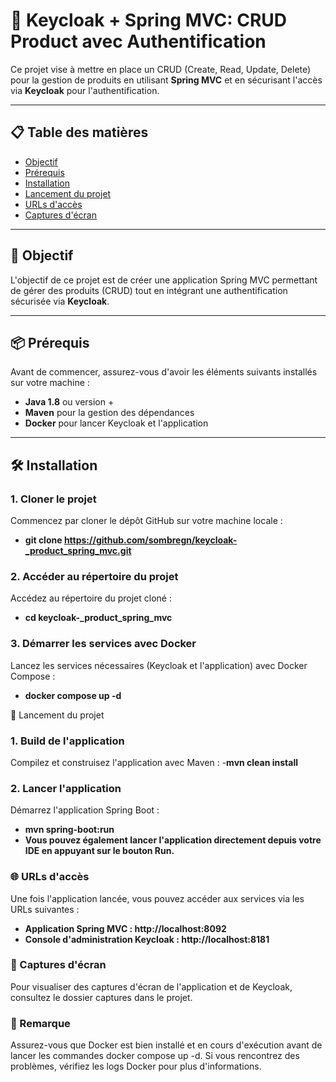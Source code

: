 # 🚀 Keycloak + Spring MVC: CRUD Product avec Authentification

Ce projet vise à mettre en place un CRUD (Create, Read, Update, Delete) pour la gestion de produits en utilisant **Spring MVC** et en sécurisant l'accès via **Keycloak** pour l'authentification.

---

## 📋 Table des matières
- [Objectif](#-objectif)
- [Prérequis](#-prérequis)
- [Installation](#-installation)
- [Lancement du projet](#-lancement-du-projet)
- [URLs d'accès](#-urls-daccès)
- [Captures d'écran](#-captures-décran)

---

## 🎯 Objectif
L'objectif de ce projet est de créer une application Spring MVC permettant de gérer des produits (CRUD) tout en intégrant une authentification sécurisée via **Keycloak**.

---

## 📦 Prérequis
Avant de commencer, assurez-vous d'avoir les éléments suivants installés sur votre machine :

- **Java 1.8** ou version +
- **Maven** pour la gestion des dépendances
- **Docker** pour lancer Keycloak et l'application

---

## 🛠 Installation

### 1. Cloner le projet
Commencez par cloner le dépôt GitHub sur votre machine locale :
- **git clone https://github.com/sombregn/keycloak-_product_spring_mvc.git**

### 2. Accéder au répertoire du projet
Accédez au répertoire du projet cloné :
- **cd keycloak-_product_spring_mvc**

### 3. Démarrer les services avec Docker
Lancez les services nécessaires (Keycloak et l'application) avec Docker Compose :
- **docker compose up -d**

🚀 Lancement du projet
### 1. Build de l'application
Compilez et construisez l'application avec Maven :
-**mvn clean install**

### 2. Lancer l'application
Démarrez l'application Spring Boot :
- **mvn spring-boot:run**
- **Vous pouvez également lancer l'application directement depuis votre IDE en appuyant sur le bouton Run.**

### 🌐 URLs d'accès
Une fois l'application lancée, vous pouvez accéder aux services via les URLs suivantes :
- **Application Spring MVC : http://localhost:8092**
- **Console d'administration Keycloak : http://localhost:8181**

### 📸 Captures d'écran
Pour visualiser des captures d'écran de l'application et de Keycloak, consultez le dossier captures dans le projet.

### 📝 Remarque
Assurez-vous que Docker est bien installé et en cours d'exécution avant de lancer les commandes docker compose up -d. Si vous rencontrez des problèmes, vérifiez les logs Docker pour plus d'informations.
